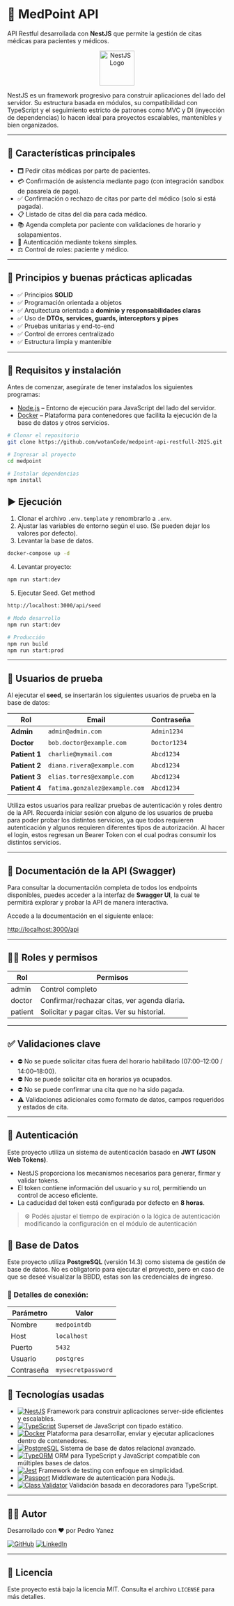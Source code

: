 # 🏥 MedPoint API

API Restful desarrollada con **NestJS** que permite la gestión de citas médicas para pacientes y médicos.

<p align="center">
  <img src="https://nestjs.com/img/logo-small.svg" alt="NestJS Logo" width="80">
</p>

NestJS es un framework progresivo para construir aplicaciones del lado del servidor. Su estructura basada en módulos, su compatibilidad con TypeScript y el seguimiento estricto de patrones como MVC y DI (inyección de dependencias) lo hacen ideal para proyectos escalables, mantenibles y bien organizados.

---

## 📌 Características principales

* 🗖️ Pedir citas médicas por parte de pacientes.
* 💳 Confirmación de asistencia mediante pago (con integración sandbox de pasarela de pago).
* ✅ Confirmación o rechazo de citas por parte del médico (solo si está pagada).
* 📋 Listado de citas del día para cada médico.
* 📚 Agenda completa por paciente con validaciones de horario y solapamientos.
* 🔐 Autenticación mediante tokens simples.
* ⚖️ Control de roles: paciente y médico.
<!-- * TODO: 🧪 Pruebas unitarias completas con cobertura. -->

---

## 📌 Principios y buenas prácticas aplicadas

- ✅ Principios **SOLID**
- ✅ Programación orientada a objetos
- ✅ Arquitectura orientada a **dominio y responsabilidades claras**
- ✅ Uso de **DTOs, services, guards, interceptors y pipes**
- ✅ Pruebas unitarias y end-to-end
- ✅ Control de errores centralizado
- ✅ Estructura limpia y mantenible

---

## 🚀 Requisitos y instalación 

Antes de comenzar, asegúrate de tener instalados los siguientes programas:

- [Node.js][nodejs-url] – Entorno de ejecución para JavaScript del lado del servidor.
- [Docker][docker-url] – Plataforma para contenedores que facilita la ejecución de la base de datos y otros servicios.

```sh
# Clonar el repositorio
git clone https://github.com/wotanCode/medpoint-api-restfull-2025.git
```

```sh
# Ingresar al proyecto
cd medpoint
```

```sh
# Instalar dependencias
npm install
```

## ▶️ Ejecución

1. Clonar el archivo `.env.template` y renombrarlo a `.env`.
2. Ajustar las variables de entorno según el uso. (Se pueden dejar los valores por defecto).
3. Levantar la base de datos.

```sh
docker-compose up -d
```

4. Levantar proyecto:

```sh
npm run start:dev
```

5. Ejecutar Seed. Get method

```sh
http://localhost:3000/api/seed
```

```bash
# Modo desarrollo
npm run start:dev

# Producción
npm run build
npm run start:prod
```

---

## 👥 Usuarios de prueba

Al ejecutar el **seed**, se insertarán los siguientes usuarios de prueba en la base de datos:

| Rol     | Email                           | Contraseña   |
|---------|----------------------------------|--------------|
| **Admin** | `admin@admin.com`              | `Admin1234`  |
| **Doctor** | `bob.doctor@example.com`      | `Doctor1234` |
| **Patient 1** | `charlie@mymail.com`        | `Abcd1234`   |
| **Patient 2** | `diana.rivera@example.com`   | `Abcd1234`   |
| **Patient 3** | `elias.torres@example.com`   | `Abcd1234`   |
| **Patient 4** | `fatima.gonzalez@example.com`| `Abcd1234`   |

Utiliza estos usuarios para realizar pruebas de autenticación y roles dentro de la API. Recuerda iniciar sesión con alguno de los usuarios de prueba para poder probar los distintos servicios, ya que todos requieren autenticación y algunos requieren diferentes tipos de autorización. Al hacer el login, estos regresan un Bearer Token con el cual podras consumir los distintos servicios.

---

## 📑 Documentación de la API (Swagger)

Para consultar la documentación completa de todos los endpoints disponibles, puedes acceder a la interfaz de **Swagger UI**, la cual te permitirá explorar y probar la API de manera interactiva.

Accede a la documentación en el siguiente enlace:

[http://localhost:3000/api](http://localhost:3000/api)

---

<!-- ## 🧪 Pruebas

```bash
# Unitarias
npm run test

# End-to-End
npm run test:e2e

# Cobertura
npm run test:cov
```

--- -->

<!-- ## ⚙️ Endpoints principales

### 📌 Paciente

- TODO
<!-- * `POST /appointments` → Solicitar nueva cita médica.
* `POST /appointments/:id/pay` → Pagar cita (sandbox).
* `GET /appointments/mine` → Ver citas propias. -->

<!-- ### 📌 Médico

- TODO -->
<!-- * `PATCH /appointments/:id/confirm` → Confirmar o rechazar cita (sólo si fue pagada).
* `GET /appointments/today` → Ver citas del día.

> Todos los endpoints requieren autenticación mediante token en el header. -->

<!-- --- -->

## 👮‍♂️ Roles y permisos

| Rol      | Permisos                                     |
| -------- | -------------------------------------------- |
| admin    | Control completo                             |
| doctor   | Confirmar/rechazar citas, ver agenda diaria. |
| patient  | Solicitar y pagar citas. Ver su historial.   |

---

## ✅ Validaciones clave

* ⛔ No se puede solicitar citas fuera del horario habilitado (07:00–12:00 / 14:00–18:00).
* ⛔ No se puede solicitar cita en horarios ya ocupados.
* ⛔ No se puede confirmar una cita que no ha sido pagada.
* ⚠️ Validaciones adicionales como formato de datos, campos requeridos y estados de cita.

---

## 🔐 Autenticación

Este proyecto utiliza un sistema de autenticación basado en **JWT (JSON Web Tokens)**.

- NestJS proporciona los mecanismos necesarios para generar, firmar y validar tokens.
- El token contiene información del usuario y su rol, permitiendo un control de acceso eficiente.
- La caducidad del token está configurada por defecto en **8 horas**.

> ⚙️ Podés ajustar el tiempo de expiración o la lógica de autenticación modificando la configuración en el módulo de autenticación

## 🧱 Base de Datos

Este proyecto utiliza **PostgreSQL** (versión 14.3) como sistema de gestión de base de datos. No es obligatorio para ejecutar el proyecto, pero en caso de que se deseé visualizar la BBDD, estas son las credenciales de ingreso.

### 📌 Detalles de conexión:

| Parámetro  | Valor               |
|------------|---------------------|
| Nombre     | `medpointdb`        |
| Host       | `localhost`         |
| Puerto     | `5432`              |
| Usuario    | `postgres`          |
| Contraseña | `mysecretpassword`  |


<!-- ## 📁 Estructura del proyecto

- TODO -->
<!-- 
```
src/
├── auth/
├── users/
├── appointments/
├── payments/
├── common/
│   ├── guards/
│   ├── interceptors/
│   └── utils/
└── main.ts
    app.module.ts
```

> Diseño modular y desacoplado usando interfaces, inyección de dependencias, DTOs y entidades claras.

--- -->

## 🧰 Tecnologías usadas

- [![NestJS][nestjs-badge]][nestjs-url] Framework para construir aplicaciones server-side eficientes y escalables.
- [![TypeScript][typescript-badge]][typescript-url] Superset de JavaScript con tipado estático.
- [![Docker][docker-badge]][docker-url] Plataforma para desarrollar, enviar y ejecutar aplicaciones dentro de contenedores.
- [![PostgreSQL][postgresql-badge]][postgresql-url] Sistema de base de datos relacional avanzado.
- [![TypeORM][typeorm-badge]][typeorm-url] ORM para TypeScript y JavaScript compatible con múltiples bases de datos.
- [![Jest][jest-badge]][jest-url] Framework de testing con enfoque en simplicidad.
- [![Passport][passport-badge]][passport-url] Middleware de autenticación para Node.js.
- [![Class Validator][classvalidator-badge]][classvalidator-url] Validación basada en decoradores para TypeScript.

---

## 👨‍💻 Autor

Desarrollado con ❤️ por Pedro Yanez

[![GitHub][github-badge]][github-url] [![LinkedIn][linkedin-badge]][linkedin-url]

---

## 📜 Licencia

Este proyecto está bajo la licencia MIT. Consulta el archivo `LICENSE` para más detalles.

<!-- Fuente de la verdad -->
[nodejs-url]: https://nodejs.org/
[nestjs-url]: https://nestjs.com/
[nestjs-badge]: https://img.shields.io/badge/NestJS-E0234E?style=for-the-badge&logo=nestjs&logoColor=white
[typescript-url]: https://www.typescriptlang.org/
[typescript-badge]: https://img.shields.io/badge/TypeScript-007ACC?style=for-the-badge&logo=typescript&logoColor=white
[docker-url]: https://www.docker.com/
[docker-badge]: https://img.shields.io/badge/Docker-2496ED?style=for-the-badge&logo=docker&logoColor=white
[postgresql-url]: https://www.postgresql.org/
[postgresql-badge]: https://img.shields.io/badge/PostgreSQL-4169E1?style=for-the-badge&logo=postgresql&logoColor=white
[typeorm-url]: https://typeorm.io/
[typeorm-badge]: https://img.shields.io/badge/TypeORM-262627?style=for-the-badge&logo=typeorm&logoColor=white
[jest-url]: https://jestjs.io/
[jest-badge]: https://img.shields.io/badge/Jest-C21325?style=for-the-badge&logo=jest&logoColor=white
[passport-url]: http://www.passportjs.org/
[passport-badge]: https://img.shields.io/badge/Passport-34E27A?style=for-the-badge&logo=passport&logoColor=white
[classvalidator-url]: https://github.com/typestack/class-validator
[classvalidator-badge]: https://img.shields.io/badge/Class_Validator-000000?style=for-the-badge&logo=github&logoColor=white
[github-url]: https://github.com/wotancode
[github-badge]: https://img.shields.io/badge/GitHub-181717?style=for-the-badge&logo=github&logoColor=white
[linkedin-url]: https://www.linkedin.com/in/pedro-yanez/
[linkedin-badge]: https://img.shields.io/badge/LinkedIn-0A66C2?style=for-the-badge&logo=linkedin&logoColor=white